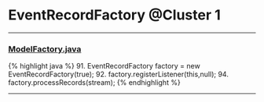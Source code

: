 # EventRecordFactory @Cluster 1

***

### [ModelFactory.java](https://searchcode.com/codesearch/view/15642341/)
{% highlight java %}
91. EventRecordFactory factory = new EventRecordFactory(true);
92. factory.registerListener(this,null);
94. factory.processRecords(stream);
{% endhighlight %}

***

